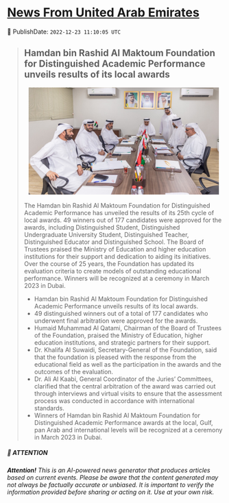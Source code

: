 [News From United Arab Emirates](https://github.com/UAE-Camel/News)
==========


📆 PublishDate: `2022-12-23 11:10:05 UTC`


> ## Hamdan bin Rashid Al Maktoum Foundation for Distinguished Academic Performance unveils results of its local awards
> <p align="center"><img height="250" src="https://github.com/UAE-Camel/News/raw/main/images/1395303113970.jpg"></p
> 
> The Hamdan bin Rashid Al Maktoum Foundation for Distinguished Academic Performance has unveiled the results of its 25th cycle of local awards. 49 winners out of 177 candidates were approved for the awards, including Distinguished Student, Distinguished Undergraduate University Student, Distinguished Teacher, Distinguished Educator and Distinguished School. The Board of Trustees praised the Ministry of Education and higher education institutions for their support and dedication to aiding its initiatives. Over the course of 25 years, the Foundation has updated its evaluation criteria to create models of outstanding educational performance. Winners will be recognized at a ceremony in March 2023 in Dubai.
> 
> - Hamdan bin Rashid Al Maktoum Foundation for Distinguished Academic Performance unveils results of its local awards.
> - 49 distinguished winners out of a total of 177 candidates who underwent final arbitration were approved for the awards.
> - Humaid Muhammad Al Qatami, Chairman of the Board of Trustees of the Foundation, praised the Ministry of Education, higher education institutions, and strategic partners for their support.
> - Dr. Khalifa Al Suwaidi, Secretary-General of the Foundation, said that the foundation is pleased with the response from the educational field as well as the participation in the awards and the outcomes of the evaluation.
> - Dr. Ali Al Kaabi, General Coordinator of the Juries’ Committees, clarified that the central arbitration of the award was carried out through interviews and virtual visits to ensure that the assessment process was conducted in accordance with international standards.
> - Winners of Hamdan bin Rashid Al Maktoum Foundation for Distinguished Academic Performance awards at the local, Gulf, pan Arab and international levels will be recognized at a ceremony in March 2023 in Dubai.


##### 📝 ATTENTION

###### **Attention!** This is an AI-powered news generator that produces articles based on current events. Please be aware that the content generated may not always be factually accurate or unbiased. It is important to verify the information provided before sharing or acting on it. Use at your own risk.
